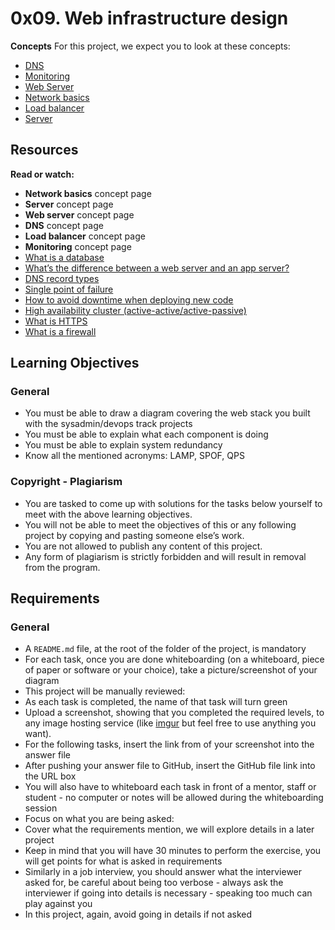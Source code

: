 # 0x09. Web infrastructure design
**Concepts**
For this project, we expect you to look at these concepts:
* [DNS](./dns.html)
* [Monitoring](https://github.com/Amyn00/alx-system_engineering-devops/blob/master/0x09-web_infrastructure_design/monitoring.html)
* [Web Server](https://github.com/Amyn00/alx-system_engineering-devops/blob/master/0x09-web_infrastructure_design/web_server.html)
* [Network basics](https://github.com/Amyn00/alx-system_engineering-devops/blob/master/0x09-web_infrastructure_design/network_basics.html)
* [Load balancer](https://github.com/Amyn00/alx-system_engineering-devops/blob/master/0x09-web_infrastructure_design/load_balancer.html)
* [Server](https://github.com/Amyn00/alx-system_engineering-devops/blob/master/0x09-web_infrastructure_design/server.html)

## Resources
**Read or watch:**
* **Network basics** concept page
* **Server** concept page
* **Web server** concept page
* **DNS** concept page
* **Load balancer** concept page
* **Monitoring** concept page
* [What is a database](https://www.oracle.com/ke/database/what-is-database/)
* [What’s the difference between a web server and an app server?](https://www.infoworld.com/article/2077354/app-server-web-server-what-s-the-difference.html)
* [DNS record types](https://www.site24x7.com/learn/dns-record-types.html)
* [Single point of failure](https://avinetworks.com/glossary/single-point-of-failure/)
* [How to avoid downtime when deploying new code](https://softwareengineering.stackexchange.com/questions/35063/how-do-you-update-your-production-codebase-database-schema-without-causing-downt#answers-header)
* [High availability cluster (active-active/active-passive)](https://docs.oracle.com/cd/E17904_01/core.1111/e10106/intro.htm#ASHIA712)
* [What is HTTPS](https://www.instantssl.com/http-vs-https)
* [What is a firewall](https://www.webopedia.com/definitions/firewall/)

## Learning Objectives

### General
* You must be able to draw a diagram covering the web stack you built with the sysadmin/devops track projects
* You must be able to explain what each component is doing
* You must be able to explain system redundancy
* Know all the mentioned acronyms: LAMP, SPOF, QPS
### Copyright - Plagiarism
* You are tasked to come up with solutions for the tasks below yourself to meet with the above learning objectives.
* You will not be able to meet the objectives of this or any following project by copying and pasting someone else’s work.
* You are not allowed to publish any content of this project.
* Any form of plagiarism is strictly forbidden and will result in removal from the program.
## Requirements
### General
* A `README.md` file, at the root of the folder of the project, is mandatory
* For each task, once you are done whiteboarding (on a whiteboard, piece of paper or software or your choice), take a picture/screenshot of your diagram
* This project will be manually reviewed:
* As each task is completed, the name of that task will turn green
* Upload a screenshot, showing that you completed the required levels, to any image hosting service (like [imgur](https://imgur.com) but feel free to use anything you want).
* For the following tasks, insert the link from of your screenshot into the answer file
* After pushing your answer file to GitHub, insert the GitHub file link into the URL box
* You will also have to whiteboard each task in front of a mentor, staff or student - no computer or notes will be allowed during the whiteboarding session
* Focus on what you are being asked:
* Cover what the requirements mention, we will explore details in a later project
* Keep in mind that you will have 30 minutes to perform the exercise, you will get points for what is asked in requirements
* Similarly in a job interview, you should answer what the interviewer asked for, be careful about being too verbose - always ask the interviewer if going into details is necessary - speaking too much can play against you
* In this project, again, avoid going in details if not asked
